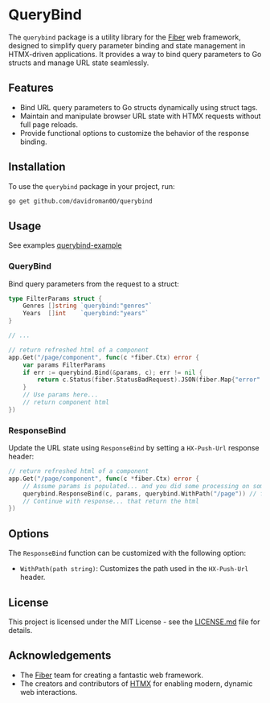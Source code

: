 # QueryBind 

The `querybind` package is a utility library for the [Fiber](https://gofiber.io/) web framework, designed to simplify query parameter binding and state management in HTMX-driven applications. It provides a way to bind query parameters to Go structs and manage URL state seamlessly.

## Features

- Bind URL query parameters to Go structs dynamically using struct tags.
- Maintain and manipulate browser URL state with HTMX requests without full page reloads.
- Provide functional options to customize the behavior of the response binding.

## Installation

To use the `querybind` package in your project, run:

```bash
go get github.com/davidroman0O/querybind
```

## Usage

See examples [querybind-example](https://github.com/davidroman0O/querybind-examples)

### QueryBind

Bind query parameters from the request to a struct:

```go
type FilterParams struct {
    Genres []string `querybind:"genres"`
    Years  []int    `querybind:"years"`
}

// ...

// return refreshed html of a component
app.Get("/page/component", func(c *fiber.Ctx) error {
    var params FilterParams
    if err := querybind.Bind(&params, c); err != nil {
        return c.Status(fiber.StatusBadRequest).JSON(fiber.Map{"error": err.Error()})
    }
    // Use params here...
    // return component html
})
```

### ResponseBind

Update the URL state using `ResponseBind` by setting a `HX-Push-Url` response header:

```go
// return refreshed html of a component
app.Get("/page/component", func(c *fiber.Ctx) error {
    // Assume params is populated... and you did some processing on some data, whatever
    querybind.ResponseBind(c, params, querybind.WithPath("/page")) // for the component, you might want to keep the path of the page
    // Continue with response... that return the html
})
```

## Options

The `ResponseBind` function can be customized with the following option:

- `WithPath(path string)`: Customizes the path used in the `HX-Push-Url` header.

## License

This project is licensed under the MIT License - see the [LICENSE.md](LICENSE.md) file for details.

## Acknowledgements

- The [Fiber](https://gofiber.io/) team for creating a fantastic web framework.
- The creators and contributors of [HTMX](https://htmx.org/) for enabling modern, dynamic web interactions.

